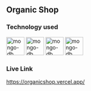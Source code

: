 ## Organic Shop
### Technology used 
  <img width="48" height="48" src="https://img.icons8.com/color/48/mongo-db.png" alt="mongo-db"/>
  <img width="48" height="48" src="https://img.icons8.com/plasticine/100/react.png" alt="mongo-db"/>
  <img width="48" height="48" src="https://img.icons8.com/windows/32/node-js.png" alt="mongo-db"/>
  <img width="48" height="48" src="https://img.icons8.com/ios/50/express-js.png" alt="mongo-db"/>

### Live Link
https://organicshop.vercel.app/
